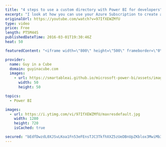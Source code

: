 ```yaml
---
title: "4 steps to use a custom directory with Power BI for developers"
excerpt: "I look at how you can use your Azure Subscription to create a custom directory and then apply a Power BI (free) license to that. This is a great approach, if you are a developer, to setup an application within your directory for testing purposes before you publish to production.  SUBSCRIBE! https://www.youtube.com/channel/UCFp1vaKzpfvoGai0vE5VJ0w?sub_confirmation=1"
originalUrl: https://youtube.com/watch?v=97IfXEWZMfU
type: video
price: Free
length: PT5M44S
publishedDateTime: 2016-03-01T19:30:46Z
heat: 50

featuredContent: "<iframe width=\"800\" height=\"500\" frameborder=\"0\" src=\"https://www.youtube.com/embed/97IfXEWZMfU\" allow=\"accelerometer; autoplay; encrypted-media; gyroscope; picture-in-picture\" allowfullscreen></iframe>"

provider:
  name: Guy in a Cube
  domain: guyinacube.com
  images:
    - url: https://smartableai.github.io/microsoft-power-bi/assets/images/organizations/guyinacube.com-50x50.jpg
      width: 50
      height: 50

topics:
  - Power BI

images:
  - url: https://i.ytimg.com/vi/97IfXEWZMfU/maxresdefault.jpg
    width: 1280
    height: 720
    isCached: true

secured: "bEdfDwzdL0XJSvLKoa1Fn53eFEnsTJC3TkfhXXZ5zUeDBnUpZKblox3MwiMb35YHRYzwUvEtRRuRaZCbi/JnLTR5viuzoZtWOFmfqP60AHTQnLNcCp8EEQu3wsk3tIQggoDQvfJKQhszdweA/6MMS9syDvfDO/JhzfLbXErDB2TsajtHShAgxAg1pGDq5J49dF++uo5lzn2I2ULOrxwRynT4teB4fEFVqlFGirXzyK6i0932BPWcFBE8Mt65Gia2mnYpJrJjIMFOc6oVAgq/4Qb9hr396XqKyUhiQ4H7BeEE2l2OIAZVqu+x18Gdl6ObBuC5dnR88EHmC8lWeakQnhG7xkSFbrMx2l2l+WDpqtKcZgm5M9tE7E5PszXbX9mbst/Hrhgt5wzXihU9GqT+PWfB9eqdC6fTtQVbjs4qMFg=;uGKG9vR0E+dY7DHQXvZhdQ=="
---
```


